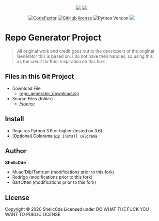 <p align="center">
  <img src="https://forthebadge.com/images/badges/made-with-python.svg">
  <img src="https://forthebadge.com/images/badges/powered-by-coffee.svg">
</p>
<p align="center">
  <a href="https://www.codefactor.io/repository/github/shellc0de27/repo-generator"><img src="https://www.codefactor.io/repository/github/shellc0de27/repo-generator/badge" alt="CodeFactor" /></a>
  <a href="https://github.com/shellc0de27/Repo-Generator/blob/master/LICENSE.md"><img alt="GitHub license" src="https://img.shields.io/github/license/shellc0de27/Repo-Generator"></a>
  <img alt="Python Version" src="https://img.shields.io/pypi/pyversions/pytt">
  <img src="https://img.shields.io/badge/Tested%20on-Arch%20Linux%20%7C%20Windows%2010-blue">
</p>



# Repo Generator Project

> All original work and credit goes out to the developers of the original Generator this is based on. I do not have their handles, so using this as the credit for their inspiration on this fork

## Files in this Git Project

- Download File
    - [repo_generator_download.zip](https://github.com/shellc0de27/Repo-Generator/raw/master/repo_generator_download.zip)
- Source Files (folder)
    - [/source](https://github.com/shellc0de27/Repo-Generator/tree/master/source)

## Install

- Requires Python 3.6 or higher (tested on 3.6)
- (Optional) Colorama `pip install colorama`


## Author

**Shellc0de**

* Muad'Dib/Tantrum (modifications prior to this fork)
* Rodrigo (modifications prior to this fork)
* BartOtten (modifications prior to this fork)

## License

Copyright © 2020 Shellc0de
Licensed under DO WHAT THE FUCK YOU WANT TO PUBLIC LICENSE.
